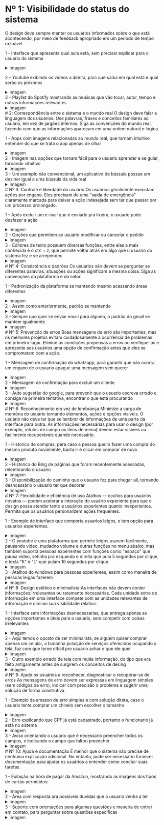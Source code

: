 # Nº 1: Visibilidade do status do sistema
O design deve sempre manter os usuários informados sobre o que está acontecendo, por meio de feedback apropriado em um período de tempo razoável.

1 - Interface que apresenta qual aula está, sem precisar explicar para o usuario do sistema
<details>
  <summary> imagem </summary>
  <img src="../img/h1-1.png">
</details>

2 - Youtube exibindo os videos a direita, para que saiba em qual está e qual serão os próximos
<details>
  <summary> imagem </summary>
<img src="../img/h1-2.png">
</details>
3 - Playlist do Spotify mostrando as musicas que vão tocar, autor, tempo e outras informações relevantes
<details>
  <summary> imagem </summary>
  <img src="../img/h1-3.png">
</details>
# 2: Correspondência entre o sistema e o mundo real
O design deve falar a linguagem dos usuários. Use palavras, frases e conceitos familiares ao usuário, em vez de jargões internos. Siga as convenções do mundo real, fazendo com que as informações apareçam em uma ordem natural e lógica.

1 - Apps com imagens relacionadas ao mundo real, que tornam intuitivo entender do que se trata o app apenas de olhar
<details>
  <summary> imagem </summary>
  <img src="../img/h2-1.png">
</details>
2 - Imagem nas opções que tornam fácil para o usuario aprender e se guiar, tornando intuitivo
<details>
  <summary> imagem </summary>
  <img src="../img/h8-1.png">
</details>
3 - Um exemplo não convencional, um aplicativo de bússula possue um desiner igual a uma bússula da vida real
<details>
  <summary> imagem </summary>
  <img src="../img/h2-3.png">
</details>
# Nº 3: Controle e liberdade do usuário
Os usuários geralmente executam ações por engano. Eles precisam de uma "saída de emergência" claramente marcada para deixar a ação indesejada sem ter que passar por um processo prolongado.

1 - Após excluir um e-mail que é enviado pra lixeira, o usuario pode desfazer a ação
<details>
  <summary> imagem </summary>
  <img src="../img/h3-1.png">
</details>
2 - Opções que permitem ao usuário modificar ou cancelar o pedido
<details>
  <summary> imagem </summary>
  <img src="../img/h3-2.png">
</details>
3 - Editores de texto possuem diversas funções, entre elas a mais conhecida é o ctrl + z, que permite voltar atrás em algo que u usuario do sistema fez e se arrependeu
<details>
  <summary> imagem </summary>
  <img src="../img/h3-3.png">
</details>
# Nº 4: Consistência e padrões
Os usuários não devem se perguntar se diferentes palavras, situações ou ações significam a mesma coisa. Siga as convenções da plataforma e do setor.

1 - Padronização da plataforma se mantendo mesmo acessando áreas diferentes
<details>
  <summary> imagem </summary>
  <img src="../img/h4-1.png">
</details>
2 - Assim como anteriormente, padrão se mantendo
<details>
  <summary> imagem </summary>
  <img src="../img/h4-2-1.png">
  <img src="../img/h4-2-2.png">
</details>
3 - Sempre que quer se enviar email para alguém, o padrão do gmail se mantem igualmente
<details>
  <summary> imagem </summary>
  <img src="../img/h4-3.png">
</details>
# Nº 5: Prevenção de erros
Boas mensagens de erro são importantes, mas os melhores projetos evitam cuidadosamente a ocorrência de problemas em primeiro lugar. Elimine as condições propensas a erros ou verifique-as e apresente aos usuários uma opção de confirmação antes que eles se comprometam com a ação.

1 - Mensagem de confirmação do whatzapp, para garantir que não ocorra um engano de o usuario apague uma mensagem sem querer
<details>
  <summary> imagem </summary>
  <img src="../img/h5-1.png">
</details>
2 - Mensagem de confirmação para excluir um cliente
<details>
  <summary> imagem </summary>
  <img src="../img/h5-2.png">
</details>
3 - Auto sugestão do google, para prevenir que o usuario escreva errado e consiga na primeira tentativa, encontrar o que está procurando
<details>
  <summary> imagem </summary>
  <img src="../img/h5-3.png">
</details>
# Nº 6: Reconhecimento em vez de lembrança
Minimize a carga de memória do usuário tornando elementos, ações e opções visíveis. O usuário não deve ter que se lembrar de informações de uma parte da interface para outra. As informações necessárias para usar o design (por exemplo, rótulos de campo ou itens de menu) devem estar visíveis ou facilmente recuperáveis quando necessário.

1 - Historico de compras, para caso a pessoa queira fazer uma compra do mesmo produto novamente, basta ir e clicar em comprar de novo
<details>
  <summary> imagem </summary>
  <img src="../img/h6-1.png">
</details>
2 - Historico do Bing de páginas que foram recentemente acessadas, relembrando o usuario
<details>
  <summary> imagem </summary>
  <img src="../img/h6-2.png">
</details>
3 - Disponibilização do caminho que o usuario fez para chegar ali, tornando desncessário o usuario ter que decorar
<details>
  <summary> imagem </summary>
  <img src="../img/h6-3.jpg">
</details>
# Nº 7: Flexibilidade e eficiência de uso
Atalhos — ocultos para usuários novatos — podem acelerar a interação do usuário experiente para que o design possa atender tanto a usuários experientes quanto inexperientes. Permita que os usuários personalizem ações frequentes.

1 - Exemplo de interface que comporta usuarios leigos, e tem opção para usuarios experientes.
<details>
  <summary> imagem </summary>
  <img src="../img/h7-1-1.png">
  <img src="../img/h7-1-2.png">
</details>
2 - O youtube é uma plataforma que permite leigos usarem facilmente, pausando video, mudadno volume e outras funções no menu abaixo, mas também suporta pessoas experientes com funções como "espaço" que pausa video, setinha pra esquerda e direita que pula 5 segundos por clique, e tecla "K" e "L" que pulam 10 segundos por clique.
<details>
  <summary> imagem </summary>
  <img src="../img/h7-2.png">
</details>
3 - Atalhos do windows para pessoas experientes, assim como maneira de pessoas leigas fazerem
<details>
  <summary> imagem </summary>
  <img src="../img/h7-3.png">
</details>
# Nº 8: Design estético e minimalista
As interfaces não devem conter informações irrelevantes ou raramente necessárias. Cada unidade extra de informação em uma interface compete com as unidades relevantes de informação e diminui sua visibilidade relativa.

1 - Interface sem informações desnecessarias, que entrega apenas as opções importantes e úteis para o usuario, sem competir com coisas irrelevantes
<details>
  <summary> imagem </summary>
  <img src="../img/h8-1.png">
</details>
2 - Aqui temos o oposto de ser minimalista, se alguém quiser comprar apenas um celular, a tamanha poluição de serviços oferecidos ocupando a tela, faz com que torne difícil pro usuario achar o que ele quer
<details>
  <summary> imagem </summary>
  <img src="../img/h8-2.png">
</details>
3 - Outro exemplo errado de tela com muita informação, do tipo que era feito antigamente antes de surgirem os conceitos de desing
<details>
  <summary> imagem </summary>
  <img src="../img/h8-3.png">
</details>
# Nº 9: Ajude os usuários a reconhecer, diagnosticar e recuperar-se de erros
As mensagens de erro devem ser expressas em linguagem simples (sem códigos de erro), indicar com precisão o problema e sugerir uma solução de forma construtiva.

1 - Exemplo da amazon de erro simples e com solução direta, caso o usuario tente comprar um chinelo sem escolher o tamanho
<details>
  <summary> imagem </summary>
  <img src="../img/h9-1.png">
</details>
2 - Erro explicando que CPF já está cadastrado, portanto o funcionario já está no sistema
<details>
  <summary> imagem </summary>
  <img src="../img/h9-2.png">
</details>
3 - Aviso orientando o usuario que é necessario preencher todos os campos, e indicando o campo que faltou preencher
<details>
  <summary> imagem </summary>
  <img src="../img/h9-3.png">
</details>
# Nº 10: Ajuda e documentação
É melhor que o sistema não precise de nenhuma explicação adicional. No entanto, pode ser necessário fornecer documentação para ajudar os usuários a entender como concluir suas tarefas.

1 - Exibição na hora de pagar da Amazon, mostrando as imagens dos tipos de cartão permitidos:
<details>
  <summary> imagem </summary>
  <img src="../img/h10-1.png">
</details>
2 - Área com resposta pra possíveis duvidas que o usuario venha a ter
<details>
  <summary> imagem </summary>
  <img src="../img/h10-2.png">
</details>
3 - Suporte com orientações para algumas questões e maneira de entrar em contato, para perguntar sobre questões especificas
<details>
  <summary> imagem </summary>
  <img src="../img/h10-3.png">
</details>






















